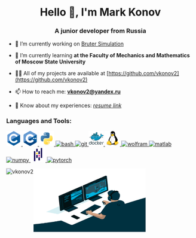 <h1 align="center">Hello 👋, I'm Mark Konov</h1>
<h3 align="center">A junior developer from Russia</h3>

- 🔭 I’m currently working on [Bruter Simulation](https://github.com/vkonov2/Geometry-Projects/tree/main/Bruter-Simulation)

- 🌱 I’m currently learning **at the Faculty of Mechanics and Mathematics of Moscow State University**

- 👨‍💻 All of my projects are available at [https://github.com/vkonov2](https://github.com/vkonov2)

- 📫 How to reach me: **vkonov2@yandex.ru**

- 📄 Know about my experiences: [*resume link*](https://disk.yandex.ru/i/lufCwPLw_P2xGA)

<h3 align="left">Languages and Tools:</h3>

<a href="https://www.cprogramming.com/" target="_blank" rel="noreferrer"> <img src="https://raw.githubusercontent.com/devicons/devicon/master/icons/c/c-original.svg" alt="c" width="40" height="40"/> </a>
<a href="https://www.w3schools.com/cpp/" target="_blank" rel="noreferrer"> <img src="https://raw.githubusercontent.com/devicons/devicon/master/icons/cplusplus/cplusplus-original.svg" alt="cplusplus" width="40" height="40"/> </a>
<a href="https://www.python.org" target="_blank" rel="noreferrer"> <img src="https://raw.githubusercontent.com/devicons/devicon/master/icons/python/python-original.svg" alt="python" width="40" height="40"/> </a>
<a href="https://www.gnu.org/software/bash/" target="_blank" rel="noreferrer"> <img src="https://www.vectorlogo.zone/logos/gnu_bash/gnu_bash-icon.svg" alt="bash" width="40" height="40"/> </a> 
<a href="https://git-scm.com/" target="_blank" rel="noreferrer"> <img src="https://www.vectorlogo.zone/logos/git-scm/git-scm-icon.svg" alt="git" width="40" height="40"/> </a>
<a href="https://www.docker.com/" target="_blank" rel="noreferrer"> <img src="https://raw.githubusercontent.com/devicons/devicon/master/icons/docker/docker-original-wordmark.svg" alt="docker" width="40" height="40"/> </a>
<a href="https://www.linux.org/" target="_blank" rel="noreferrer"> <img src="https://raw.githubusercontent.com/devicons/devicon/master/icons/linux/linux-original.svg" alt="linux" width="40" height="40"/> </a>
<a href="https://www.wolfram.com/" target="_blank" rel="noreferrer"> <img src="https://www.pngwing.com/en/free-png-dfbwa" alt="wolfram" width="40" height="40"/> </a>
<a href="https://www.mathworks.com/" target="_blank" rel="noreferrer"> <img src="https://upload.wikimedia.org/wikipedia/commons/2/21/Matlab_Logo.png" alt="matlab" width="40" height="40"/> </a>
<a href="https://numpy.org/" target="_blank" rel="noreferrer"> <img src="https://www.vectorlogo.zone/logos/numpy/numpy-icon.svg" alt="numpy" width="40" height="40"/> </a>
<a href="https://pandas.pydata.org/" target="_blank" rel="noreferrer"> <img src="https://raw.githubusercontent.com/devicons/devicon/2ae2a900d2f041da66e950e4d48052658d850630/icons/pandas/pandas-original.svg" alt="pandas" width="40" height="40"/> </a>
<a href="https://pytorch.org/" target="_blank" rel="noreferrer"> <img src="https://www.vectorlogo.zone/logos/pytorch/pytorch-icon.svg" alt="pytorch" width="40" height="40"/> </a> 
</p>

<p><img align="left" src="https://github-readme-stats.vercel.app/api/top-langs?username=vkonov2&show_icons=true&locale=en&layout=compact" alt="vkonov2" /></p>

<!-- <p>&nbsp;<img align="center" src="https://github-readme-stats.vercel.app/api?username=vkonov2&show_icons=true&locale=en" alt="vkonov2" /></p> -->

<!-- <p><img align="center" src="https://github-readme-streak-stats.herokuapp.com/?user=vkonov2&" alt="vkonov2" /></p> -->

<img src="https://github.com/vkonov2/vkonov2/blob/eeee581387a8769be775fb909831eff60b308a87/pics/code.gif" alt="c" width="300" height="170"/>
